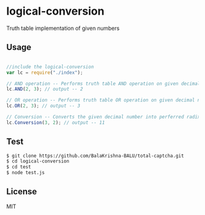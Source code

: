 # logical-conversion
Truth table implementation of given numbers

## Usage

```javascript

//include the logical-conversion
var lc = require("./index");

// AND operation -- Performs truth table AND operation on given decimal numbers.
lc.AND(2, 3); // output -- 2

// OR operation -- Performs truth table OR operation on given decimal numbers.
lc.OR(2, 3); // output -- 3

// Conversion -- Converts the given decimal number into perferred radix form.
lc.Conversion(3, 2); // output -- 11  

```
## Test

```bash
$ git clone https://github.com/BalaKrishna-BALU/total-captcha.git
$ cd logical-conversion
$ cd test
$ node test.js
```

## License

MIT
